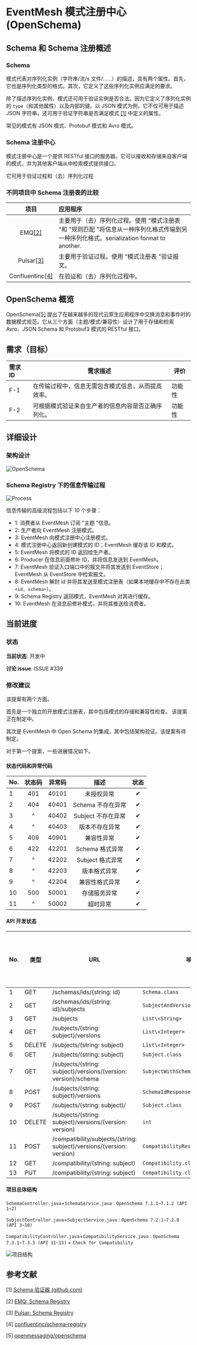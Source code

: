 # EventMesh 模式注册中心 (OpenSchema)

## Schema 和 Schema 注册概述

### Schema

模式代表对序列化实例（字符串/流/s 文件/……）的描述，具有两个属性。首先，它也是序列化类型的格式。其次，它定义了这些序列化实例应满足的要求。

除了描述序列化实例，模式还可用于验证实例是否合法。因为它定义了序列化实例的 `type`（和其他属性）以及内部的键。以 JSON 模式为例，它不仅可用于描述 JSON 字符串，还可用于验证字符串是否满足模式 [[1]](#参考文献) 中定义的属性。

常见的模式有 JSON 模式、Protobuf 模式和 Avro 模式。

### Schema 注册中心

模式注册中心是一个提供 RESTful 接口的服务器。它可以接收和存储来自客户端的模式，并为其他客户端从中检索模式提供接口。

它可用于验证过程和（去）序列化过程

### 不同项目中 Schema 注册表的比较

项目 | 应用程序
:---: | :---
EMQ[[2]](#参考文献) | 主要用于（去）序列化过程。使用 "模式注册表 "和 "规则匹配 "将信息从一种序列化格式传输到另一种序列化格式。serialization format to another.
Pulsar[[3]](#参考文献) | 主要用于验证过程。使用 "模式注册表 "验证报文。
Confluentinc[[4]](#参考文献) | 在验证和（去）序列化过程中。

## OpenSchema 概览

OpenSchema[[5]](#参考文献) 提出了在越来越多的现代云原生应用程序中交换消息和事件时的数据模式规范。它从三个方面（主题/模式/兼容性）设计了用于存储和检索 Avro、JSON Schema 和 Protobuf3 模式的 RESTful 接口。

## 需求（目标）

| 需求 ID | 需求描述                                 | 评价      |
| :------------- | ------------------------------------------------------------ | ------------- |
| F-1            | 在传输过程中，信息无需包含模式信息，从而提高效率。| 功能性 |
| F-2            | 可根据模式验证来自生产者的信息内容是否正确序列化。 | 功能性 |

## 详细设计

### 架构设计

![OpenSchema](/images/design-document/schema-registry-architecture.png)

### Schema Registry 下的信息传输过程

![Process](/images/design-document/schema-registry-process.jpg)

信息传输的高级流程包括以下 10 个步骤：

- 1: 消费者从 EventMesh 订阅 "主题 "信息。
- 2: 生产者向 EventMesh 注册模式。
- 3: EventMesh 向模式注册中心注册模式。
- 4: 模式注册中心返回新创建模式的 ID；EventMesh 缓存该 ID 和模式。
- 5: EventMesh 将模式的 ID 返回给生产者。
- 6: Producer 在信息前面修补 ID，并将信息发送到 EventMesh。
- 7: EventMesh 验证入口端口中的报文并将其发送到 EventStore；EventMesh 从 EventStore 中检索报文。
- 8: EventMesh 解封 id 并将其发送至模式注册表（如果本地缓存中不存在此类`<id, schema>`）。
- 9: Schema Registry 返回模式，EventMesh 对其进行缓存。
- 10: EventMesh 在消息前修补模式，并将其推送给消费者。

## 当前进度

### 状态

**当前状态**: 开发中

**讨论 issue**: ISSUE #339

### 修改建议

该提案有两个方面。

首先是一个独立的开放模式注册表，其中包括模式的存储和兼容性检查。
该提案正在制定中。

其次是 EventMesh 中 Open Schema 的集成，其中包括架构验证。该提案有待制定。

对于第一个提案，一些进展情况如下。

#### 状态代码和异常代码

No. | 状态码 | 异常码 | 描述 | 状态
--- | :---: | :---: | :---: | :---:
1 | 401 | 40101 | 未授权异常 | ✔
2 | 404 | 40401 | Schema 不存在异常 | ✔
3 | ^ | 40402 | Subject 不存在异常 | ✔
4 | ^ | 40403 | 版本不存在异常 | ✔
5 | 409 | 40901 | 兼容性异常 | ✔
6 | 422 | 42201 | Schema 格式异常 | ✔
7 | ^ | 42202 | Subject 格式异常 | ✔
8 | ^ | 42203 | 版本格式异常 | ✔
9 | ^ | 42204 | 兼容性格式异常 | ✔
10 | 500 | 50001 | 存储服务异常 | ✔
11 | ^ | 50002 | 超时异常 | ✔

#### API 开发状态

No. | 类型 | URL | 响应 | 异常 | 代码是否完成 | 测试是否完成
--- | --- | --- | --- | --- | --- | ---
1 | GET | /schemas/ids/{string: id} | `Schema.class` | 40101\40401\50001 | ✔ | ❌
2 | GET | /schemas/ids/{string: id}/subjects | `SubjectAndVersion.class` | 40101\40401\50001 | ✔ | ❌
3 | GET | /subjects | `List\<String>` | 40101\50001 | ✔ | ❌
4 | GET | /subjects/{string: subject}/versions | `List\<Integer>` | 40101\40402\50001 | ✔ | ❌
5 | DELETE | /subjects/(string: subject) | `List\<Integer>` | 40101\40402\50001 | ✔ | ❌
6 | GET | /subjects/(string: subject) | `Subject.class` | 40101\40402\50001 | ✔ | ❌
7 | GET | /subjects/(string: subject)/versions/(version: version)/schema | `SubjectWithSchema.class` | 40101\40402\40403\50001 | ✔ | ❌
8 | POST | /subjects/(string: subject)/versions | `SchemaIdResponse.class` | 40101\40901\42201\50001\50002 | - | ❌
9 | POST | /subjects/(string: subject)/ | `Subject.class` | 40101\40901\42202\50001\50002 | ✔ | ❌
10 | DELETE | /subjects/(string: subject)/versions/(version: version) | `int` | 40101\40402\40403\40901\50001| - | ❌
11 | POST | /compatibility/subjects/(string: subject)/versions/(version: version) | `CompatibilityResultResponse.class` | 40101\40402\40403\42201\42203\50001| - | ❌
12 | GET | /compatibility/(string: subject) | `Compatibility.class` | 40101\40402\50001 | ✔ | ❌
13 | PUT | /compatibility/(string: subject) | `Compatibility.class` |  40101\40402\40901\42204\50001 | - | ❌

#### 项目总体结构

```SchemaController.java```+```SchemaService.java``` : ```OpenSchema 7.1.1~7.1.2 (API 1~2)```

```SubjectController.java```+```SubjectService.java``` : ```OpenSchema 7.2.1~7.2.8 (API 3~10)```

```CompatibilityController.java```+```CompatibilityService.java``` : ```OpenSchema 7.3.1~7.3.3 (API 11~13)``` + ```Check for Compatibility```

![项目结构](/images/design-document/schema-registry-project-structure.png)

## 参考文献

[1] [Schema 验证器 (github.com)](https://github.com/search?q=schema+validator)

[2] [EMQ: Schema Registry](https://www.jianshu.com/p/33e0655c642b)

[3] [Pulsar: Schema Registry](https://mp.weixin.qq.com/s/PaB66-Si00cX80py5ig5Mw)

[4] [confluentinc/schema-registry](https://github.com/confluentinc/schema-registry)

[5] [openmessaging/openschema](https://github.com/openmessaging/openschema)
